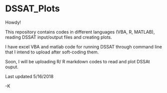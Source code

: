 # DSSAT_Plots
Howdy!

This repository contains codes in different languages (VBA, R, MATLAB), reading DSSAT input/output files and creating plots.

I have excel VBA and matlab code for running DSSAT through command line that I intend to upload after soft-coding them.

Soon, I will be uploading R/ R markdown codes to read and plot DSSAt ouput.

Last updated 5/16/2018

-K
